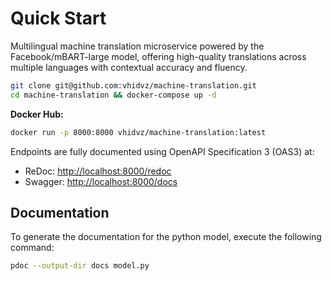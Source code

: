 # Quick Start

Multilingual machine translation microservice powered by the Facebook/mBART-large model, offering high-quality translations across multiple languages with contextual accuracy and fluency.

```sh
git clone git@github.com:vhidvz/machine-translation.git
cd machine-translation && docker-compose up -d
```

**Docker Hub:**

```sh
docker run -p 8000:8000 vhidvz/machine-translation:latest
```

Endpoints are fully documented using OpenAPI Specification 3 (OAS3) at:

- ReDoc: <http://localhost:8000/redoc>
- Swagger: <http://localhost:8000/docs>

## Documentation

To generate the documentation for the python model, execute the following command:

```sh
pdoc --output-dir docs model.py
```
